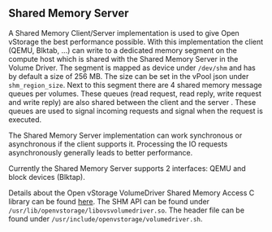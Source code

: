 <a name="shm"></a>
## Shared Memory Server
A Shared Memory Client/Server implementation is used to give Open vStorage the best performance possible. With this implementation the client (QEMU, Blktab, ...)
can write to a dedicated memory segment on the compute host which is shared with the Shared Memory Server in the Volume Driver.
The segment is mapped as device under `/dev/shm` and has by default a size of 256 MB. The size can be set in the vPool json under `shm_region_size`.
Next to this segment there are 4 shared memory message queues per volumes. These queues (read request, read reply, write request and write reply) are also shared
between the client and the server . These queues are used to signal incoming requests and signal when the request is executed.

The Shared Memory Server implementation can work synchronous or asynchronous if the client supports it. Processing the IO requests asynchronously generally leads to better performance.

Currently the Shared Memory Server supports 2 interfaces: QEMU and block devices (Blktap).

Details about the Open vStorage VolumeDriver Shared Memory Access C library can be found [here](https://github.com/openvstorage/volumedriver/blob/dev/doc/libovsvolumedriver.txt).
The SHM API can be found under `/usr/lib/openvstorage/libovsvolumedriver.so`.
The header file can be found under `/usr/include/openvstorage/volumedriver.sh`.
